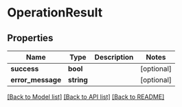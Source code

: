 # OperationResult

## Properties
Name | Type | Description | Notes
------------ | ------------- | ------------- | -------------
**success** | **bool** |  | [optional] 
**error_message** | **string** |  | [optional] 

[[Back to Model list]](../../README.md#documentation-for-models) [[Back to API list]](../../README.md#documentation-for-api-endpoints) [[Back to README]](../../README.md)

